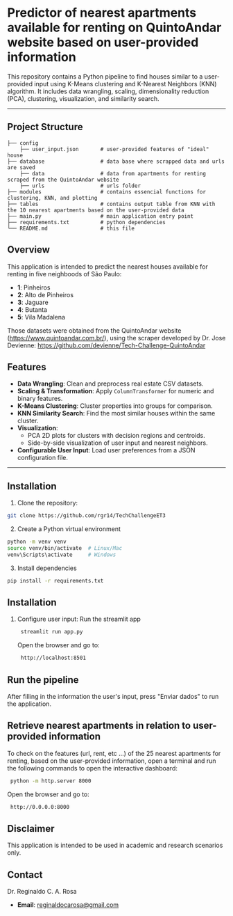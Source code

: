 # Predictor of nearest apartments available for renting on QuintoAndar website based on user-provided information

This repository contains a Python pipeline to find houses similar to a user-provided input using K-Means clustering and K-Nearest Neighbors (KNN) algorithm. It includes data wrangling, scaling, dimensionality reduction (PCA), clustering, visualization, and similarity search.

---

## Project Structure

```
├── config
    ├── user_input.json       # user-provided features of "ideal" house
├── database                  # data base where scrapped data and urls are saved
    ├── data                  # data from apartments for renting scraped from the QuintoAndar website
    ├── urls                  # urls folder
├── modules                   # contains essencial functions for clustering, KNN, and plotting
├── tables                    # contains output table from KNN with the 10 nearest apartments based on the user-provided data
├── main.py                   # main application entry point
├── requirements.txt          # python dependencies
└── README.md                 # this file
```

## Overview

This application is intended to predict the nearest houses available for renting in five neighboods of São Paulo:
- **1**: Pinheiros
- **2**: Alto de Pinheiros
- **3**: Jaguare
- **4**: Butanta
- **5**: Vila Madalena

Those datasets were obtained from the QuintoAndar website (https://www.quintoandar.com.br/), using the scraper developed by Dr. Jose Devienne: https://github.com/devienne/Tech-Challenge-QuintoAndar

## Features

- **Data Wrangling**: Clean and preprocess real estate CSV datasets.
- **Scaling & Transformation**: Apply `ColumnTransformer` for numeric and binary features.
- **K-Means Clustering**: Cluster properties into groups for comparison.
- **KNN Similarity Search**: Find the most similar houses within the same cluster.
- **Visualization**:
  - PCA 2D plots for clusters with decision regions and centroids.
  - Side-by-side visualization of user input and nearest neighbors.
- **Configurable User Input**: Load user preferences from a JSON configuration file.

---

## Installation

1. Clone the repository:

```bash
git clone https://github.com/rgr14/TechChallengeET3
```

2. Create a Python virtual environment

```bash
python -m venv venv
source venv/bin/activate  # Linux/Mac
venv\Scripts\activate     # Windows
```

3. Install dependencies

```bash
pip install -r requirements.txt
```

## Installation

1. Configure user input:
   Run the streamlit app
   ```bash
    streamlit run app.py
    ```
   Open the browser and go to:
   ```bash
    http://localhost:8501
    ```

## Run the pipeline

After filling in the information the user's input, press "Enviar dados" to run the application.

## Retrieve nearest apartments in relation to user-provided information

To check on the features (url, rent, etc ...) of the 25 nearest apartments for renting, based on the user-provided information, open a terminal and run the following commands to open the interactive dashboard:
   ```bash
    python -m http.server 8000
   ```
   Open the browser and go to:
   ```bash
    http://0.0.0.0:8000
   ```

## Disclaimer

This application is intended to be used in academic and research scenarios only.

## Contact

Dr. Reginaldo C. A. Rosa
- **Email**: reginaldocarosa@gmail.com
